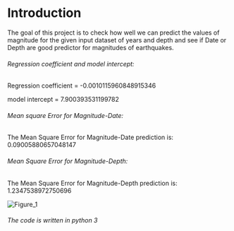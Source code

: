 # Introduction
The goal of this project is to check how well we can predict the values of magnitude for the given input dataset of years and depth and see if Date or Depth are good predictor for magnitudes of earthquakes.
 
 
###### Regression coefficient and model intercept:
Regression coefficient = -0.0010115960848915346

model intercept = 7.900393531199782



###### Mean square Error for Magnitude-Date:
The Mean Square Error for Magnitude-Date prediction is: 0.09005880657048147



###### Mean Square Error for Magnitude-Depth:
The Mean Square Error for Magnitude-Depth prediction is: 1.2347538972750696



![Figure_1](https://user-images.githubusercontent.com/22563091/62602940-293ef180-b8f5-11e9-975d-6898b0dbaf79.png)


###### The code is written in python 3

